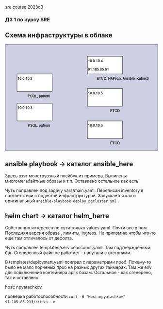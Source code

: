sre course 2023q3
### ДЗ 1 по курсу SRE 
## Схема инфраструктуры в облаке 
![infra](images/infra.png)
## ansible playbook -> каталог ansible_here

Здесь взят монструозный плейбук из примера. Выпилены многомегабайтные образы и т.п. Оставлено остальное как есть. 

Чуть поправлен под задачу vars/main.yaml. Переписан inventory в соответствии с поднятой инфраструктурой. 
Запускается как и оригинальный ```ansible-playbook deploy_pgcluster.yml``` . 

## helm chart -> каталог helm_herre

Собственно интересен по сути только values.yaml. Почти все в нем. Последняя версия образа , лимиты, ingress. Не припомню чтобы что-то еще там отличалось от дефолта.

Чуть поправлен templates/serviceaccount.yaml. Там подтвержденный баг. Сгенеренный файл не работает - напутали с отступами.

В templates/deploymett.yaml поиграл с параметрами проб. Почему-то было не мало порченых проб на разных других таймерах. Там же env. для подключения контейнера api к базам.
Остальное - как сгенерено, так и оставлено. 

host: npyatachkov

проверка работоспособности ```curl -H "Host:npyatachkov" 91.185.85.213/cities -v```